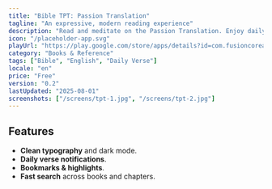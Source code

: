 ```yaml
---
title: "Bible TPT: Passion Translation"
tagline: "An expressive, modern reading experience"
description: "Read and meditate on the Passion Translation. Enjoy daily verses, bookmarks, and a distraction‑free reading mode."
icon: "/placeholder-app.svg"
playUrl: "https://play.google.com/store/apps/details?id=com.fusioncoreapps.bible.tpt"
category: "Books & Reference"
tags: ["Bible", "English", "Daily Verse"]
locale: "en"
price: "Free"
version: "0.2"
lastUpdated: "2025-08-01"
screenshots: ["/screens/tpt-1.jpg", "/screens/tpt-2.jpg"]
---
```


## Features

- **Clean typography** and dark mode.  
- **Daily verse notifications**.  
- **Bookmarks & highlights**.  
- **Fast search** across books and chapters.

